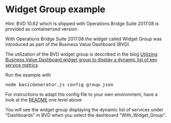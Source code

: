 # Widget Group example

Hint: BVD 10.62 which is shipped with Operations Bridge Suite 2017.08 is provided as containerized version.

With Operations Bridge Suite 2017.08 the widget called Widget Group was introduced as part of the Business Value Dashboard (BVD).

The utilization of the BVD widget group is described in the blog [Utilizing Business Value Dashboard widget group to display a dynamic list of key service metrics](https://community.saas.hpe.com/t5/IT-Operations-Management-ITOM/bg-p/sws-571/label-name/operations%20bridge)

Run the example with

<pre>node basicGenerator.js config_group.json</pre>

For instructions to adapt the config file to your own environment, have a look at the [README](https://github.com/MicroFocus/ColorYourData/tree/master/generators/node/examples) one level above

You will see the widget group displaying the dynamic list of services under "Dashboards" in BVD when you select the dashboard "With_Widget_Group".
